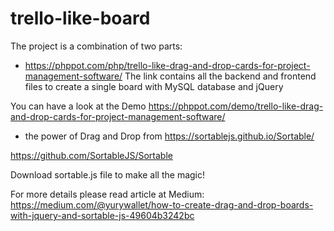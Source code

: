 # trello-like-board
The project is a combination of two parts:

-  https://phppot.com/php/trello-like-drag-and-drop-cards-for-project-management-software/
The link contains all the backend and frontend files to create a single board with MySQL database and jQuery 
 
You can have a look at the Demo https://phppot.com/demo/trello-like-drag-and-drop-cards-for-project-management-software/

- the power of Drag and Drop from https://sortablejs.github.io/Sortable/

https://github.com/SortableJS/Sortable

Download sortable.js file to make all the magic!

For more details please read article at Medium: https://medium.com/@yurywallet/how-to-create-drag-and-drop-boards-with-jquery-and-sortable-js-49604b3242bc

